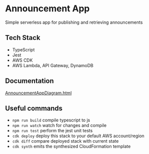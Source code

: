 # Announcement App

Simple serverless app for publishing and retrieving announcements

## Tech Stack

- TypeScript
- Jest
- AWS CDK
- AWS Lambda, API Gateway, DynamoDB

## Documentation

[AnnouncementAppDiagram.html](https://viktormishyn.github.io/epam-python-l2-2021/announcement-app/AnnouncementAppDiagram.html)

## Useful commands

- `npm run build` compile typescript to js
- `npm run watch` watch for changes and compile
- `npm run test` perform the jest unit tests
- `cdk deploy` deploy this stack to your default AWS account/region
- `cdk diff` compare deployed stack with current state
- `cdk synth` emits the synthesized CloudFormation template
